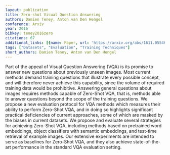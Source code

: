 ```yaml
---
layout: publication
title: Zero-shot Visual Question Answering
authors: Damien Teney, Anton van Den Hengel
conference: Arxiv
year: 2016
bibkey: teney2016zero
citations: 67
additional_links: [{name: Paper, url: 'https://arxiv.org/abs/1611.05546'}]
tags: ["Datasets", "Evaluation", "Training Techniques"]
short_authors: Damien Teney, Anton van Den Hengel
---
```

Part of the appeal of Visual Question Answering (VQA) is its promise to
answer new questions about previously unseen images. Most current methods
demand training questions that illustrate every possible concept, and will
therefore never achieve this capability, since the volume of required training
data would be prohibitive. Answering general questions about images requires
methods capable of Zero-Shot VQA, that is, methods able to answer questions
beyond the scope of the training questions. We propose a new evaluation
protocol for VQA methods which measures their ability to perform Zero-Shot VQA,
and in doing so highlights significant practical deficiencies of current
approaches, some of which are masked by the biases in current datasets. We
propose and evaluate several strategies for achieving Zero-Shot VQA, including
methods based on pretrained word embeddings, object classifiers with semantic
embeddings, and test-time retrieval of example images. Our extensive
experiments are intended to serve as baselines for Zero-Shot VQA, and they also
achieve state-of-the-art performance in the standard VQA evaluation setting.